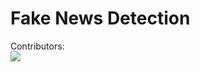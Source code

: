 # Fake News Detection

Contributors: <br />
<a href="https://github.com/TheGhoul27/Fake-News-Detection/graphs/contributors">
  <img src="https://contrib.rocks/image?repo=TheGhoul27/Fake-News-Detection" />
</a>